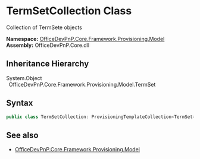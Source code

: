 # TermSetCollection Class
 Collection of TermSete objects   

**Namespace:** [OfficeDevPnP.Core.Framework.Provisioning.Model](OfficeDevPnP.Core.Framework.Provisioning.Model.md)  
**Assembly:** OfficeDevPnP.Core.dll  
## Inheritance Hierarchy
System.Object  
&ensp;OfficeDevPnP.Core.Framework.Provisioning.Model.TermSet  
## Syntax
```C#
public class TermSetCollection: ProvisioningTemplateCollection<TermSet>
```
## See also
- [OfficeDevPnP.Core.Framework.Provisioning.Model](OfficeDevPnP.Core.Framework.Provisioning.Model.md)
